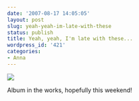 ```yaml
---
date: '2007-08-17 14:05:05'
layout: post
slug: yeah-yeah-im-late-with-these
status: publish
title: Yeah, yeah, I'm late with these...
wordpress_id: '421'
categories:
- Anna
---
```




![](http://www.phfactor.net/wp-pics/anna-sling-asleep-wpa.jpg)


Album in the works, hopefully this weekend!

